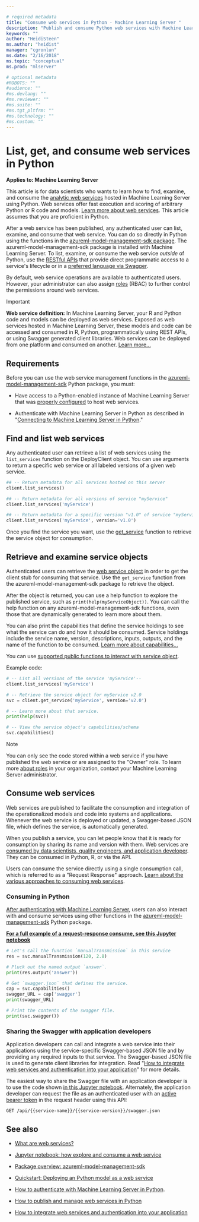 ```yaml
---

# required metadata
title: "Consume web services in Python - Machine Learning Server "
description: "Publish and consume Python web services with Machine Learning Server"
keywords: ""
author: "HeidiSteen"
ms.author: "heidist"
manager: "cgronlun"
ms.date: "2/16/2018"
ms.topic: "conceptual"
ms.prod: "mlserver"

# optional metadata
#ROBOTS: ""
#audience: ""
#ms.devlang: ""
#ms.reviewer: ""
#ms.suite: ""
#ms.tgt_pltfrm: ""
#ms.technology: ""
#ms.custom: ""
---
```


# List, get, and consume web services in Python

**Applies to:  Machine Learning Server**

This article is for data scientists who wants to learn how to find, examine, and consume the [analytic web services](../concept-what-are-web-services.md) hosted in Machine Learning Server using Python. Web services offer fast execution and scoring of arbitrary Python or R code and models. [Learn more about web services](../concept-what-are-web-services.md). This article assumes that you are proficient in Python.

After a web service has been published, any authenticated user can list, examine, and consume that web service. You can do so directly in Python using the functions in the [azureml-model-management-sdk package](../../python-reference/azureml-model-management-sdk/azureml-model-management-sdk.md). The azureml-model-management-sdk package is installed with Machine Learning Server.  To list, examine, or consume the web service _outside_ of Python, use the [RESTful APIs](../concept-api.md) that provide direct programmatic access to a service's lifecycle or in a [preferred language via Swagger](../how-to-build-api-clients-from-swagger-for-app-integration.md).

By default, web service operations are available to authenticated users. However, your administrator can also assign [roles](../configure-roles.md)  (RBAC) to further control the permissions around web services. 

>[!IMPORTANT]
>**Web service definition:** In Machine Learning Server, your R and Python code and models can be deployed as web services. Exposed as web services hosted in Machine Learning Server, these models and code can be accessed and consumed in R, Python, programmatically using REST APIs, or using Swagger generated client libraries. Web services can be deployed from one platform and consumed on another. [Learn more...](../concept-what-are-web-services.md) 

<a name="auth"></a>

## Requirements

Before you can use the web service management functions in the [azureml-model-management-sdk](../../python-reference/azureml-model-management-sdk/azureml-model-management-sdk.md) Python package, you must:
+ Have access to a Python-enabled instance of Machine Learning Server that was  [properly configured](../../operationalize/configure-start-for-administrators.md#configure-server-for-operationalization) to host web services. 

+ Authenticate with Machine Learning Server in Python as described in "[Connecting to Machine Learning Server in Python](how-to-authenticate-in-python.md)."

<a name="list_services"></a>

## Find and list web services

Any authenticated user can retrieve a list of web services using the `list_services` function on the DeployClient object. You can use arguments to return a specific web service or all labeled versions of a given web service. 
 
```Python
## -- Return metadata for all services hosted on this server
client.list_services()

## -- Return metadata for all versions of service "myService" 
client.list_services('myService')

## -- Return metadata for a specific version "v1.0" of service "myService" 
client.list_services('myService', version='v1.0')
```

Once you find the service you want, use the [get_service](#get_service)  function to retrieve the service object for consumption.

<a name="get_service"></a>

## Retrieve and examine service objects

Authenticated users can retrieve the [web service object](../../python-reference/azureml-model-management-sdk/service.md) in order to get the client stub for consuming that service. Use the `get_service` function from the azureml-model-management-sdk package to retrieve the object. 

After the object is returned, you can use a help function to explore the published service, such as `print(help(myServiceObject))`. You can call the help function on any azureml-model-management-sdk functions, even those that are dynamically generated to learn more about them. 

You can also print the capabilities that define the service holdings to see what the service can do and how it should be consumed. Service holdings include the service name, version, descriptions, inputs, outputs, and the name of the function to be consumed. [Learn more about capabilities...](../../python-reference/azureml-model-management-sdk/service.md#capabilities)

You can use [supported public functions to interact with service object](../../python-reference/azureml-model-management-sdk/service.md).

Example code:

```Python
# -- List all versions of the service 'myService'--
client.list_services('myService')

# -- Retrieve the service object for myService v2.0
svc = client.get_service('myService', version='v2.0')

# -- Learn more about that service.
print(help(svc))

# -- View the service object's capabilities/schema
svc.capabilities()
```

>[!Note]
>You can only see the code stored within a web service if you have published the web service or are assigned to the "Owner" role. To learn more [about roles](../configure-roles.md) in your organization, contact your Machine Learning Server administrator.

<a name="consume-service"></a>

## Consume web services 

Web services are published to facilitate the consumption and integration of the operationalized models and code into systems and applications. Whenever the web service is deployed or updated, a Swagger-based JSON file, which defines the service, is automatically generated.

When you publish a service, you can let people know that it is ready for consumption by sharing its name and version with them. Web services are [consumed by data scientists, quality engineers, and application developer](../concept-what-are-web-services.md#consume). They can be consumed in Python, R, or via the API. 

Users can consume the service directly using a single consumption call, which is referred to as a "Request Response" approach. [Learn about the various approaches to consuming web services](../concept-what-are-web-services.md#consume).

### Consuming in Python

[After authenticating with Machine Learning Server](how-to-authenticate-in-python.md), users can also interact with and consume services using other functions in the [azureml-model-management-sdk](../../python-reference/azureml-model-management-sdk/azureml-model-management-sdk.md) Python package.

**[For a full example of a request-response consume, see this Jupyter notebook](https://github.com/Microsoft/ML-Server-Python-Samples/blob/master/operationalize/Explore_Consume_Python_Web_Services.ipynb)**

```Python
# Let's call the function `manualTransmission` in this service
res = svc.manualTransmission(120, 2.8)

# Pluck out the named output `answer`.
print(res.output('answer'))

# Get `swagger.json` that defines the service.
cap = svc.capabilities()
swagger_URL = cap['swagger']
print(swagger_URL)

# Print the contents of the swagger file.
print(svc.swagger())
```

### Sharing the Swagger with application developers

Application developers can call and integrate a web service into their applications using the service-specific Swagger-based JSON file and by providing any required inputs to that service. 
The Swagger-based JSON file is used to generate client libraries for integration. Read "[How to integrate web services and authentication into your application](../how-to-build-api-clients-from-swagger-for-app-integration.md)" for more details.  
   
The easiest way to share the Swagger file with an application developer is to use the code shown [in this Jupyter notebook](https://github.com/Microsoft/ML-Server-Python-Samples/blob/master/operationalize/Explore_Consume_Python_Web_Services.ipynb). Alternately, the application developer can request the file as an authenticated user with an [active bearer token](../how-to-build-api-clients-from-swagger-for-app-integration.md#authentication) in the request header using this API:
```
GET /api/{{service-name}}/{{service-version}}/swagger.json
```

## See also

+ [What are web services?](../concept-what-are-web-services.md)

+ [Jupyter notebook: how explore and consume a web service](https://github.com/Microsoft/ML-Server-Python-Samples/blob/master/operationalize/Explore_Consume_Python_Web_Services.ipynb)

+ [Package overview: azureml-model-management-sdk](../../python-reference/azureml-model-management-sdk/azureml-model-management-sdk.md)

+ [Quickstart: Deploying an Python model as a web service](quickstart-deploy-python-web-service.md)

+ [How to authenticate with Machine Learning Server in Python](how-to-authenticate-in-python.md).

+ [How to publish and manage web services in Python](how-to-deploy-manage-web-services.md)

+ [How to integrate web services and authentication into your application](../how-to-build-api-clients-from-swagger-for-app-integration.md)
